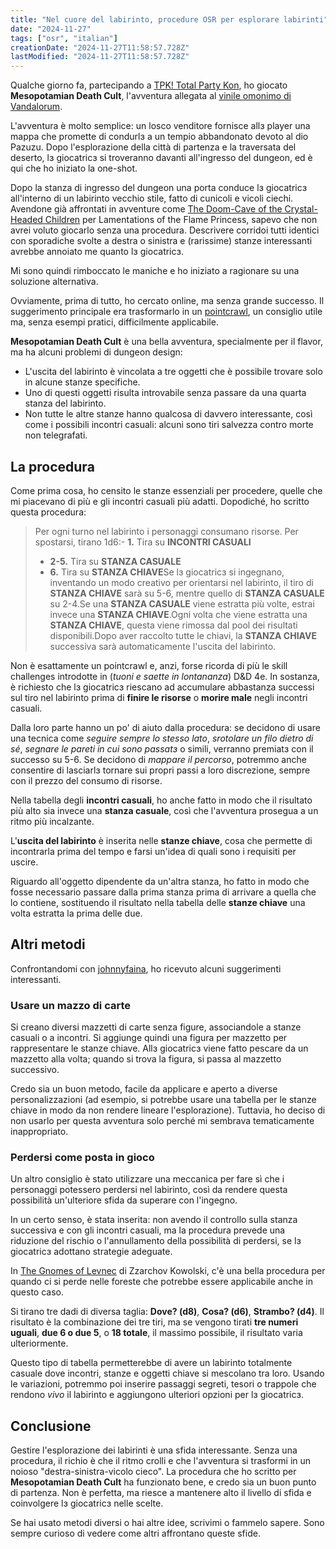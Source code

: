 ```yaml
---
title: "Nel cuore del labirinto, procedure OSR per esplorare labirinti"
date: "2024-11-27"
tags: ["osr", "italian"]
creationDate: "2024-11-27T11:58:57.728Z"
lastModified: "2024-11-27T11:58:57.728Z"
---
```


Qualche giorno fa, partecipando a [TPK! Total Party Kon](https://www.totalpartykon.it/), ho giocato **Mesopotamian Death Cult**, l'avventura allegata al [vinile omonimo di Vandalorum](https://heimatderkatastrophe.bandcamp.com/album/hdk-58-mesopotamian-death-cult).

L'avventura è molto semplice: un losco venditore fornisce allɜ player una mappa che promette di condurlɜ a un tempio abbandonato devoto al dio Pazuzu. Dopo l'esplorazione della città di partenza e la traversata del deserto, lɜ giocatricɜ si troveranno davanti all'ingresso del dungeon, ed è qui che ho iniziato la one-shot.

Dopo la stanza di ingresso del dungeon una porta conduce lɜ giocatricɜ all'interno di un labirinto vecchio stile, fatto di cunicoli e vicoli ciechi. Avendone già affrontati in avventure come [The Doom-Cave of the Crystal-Headed Children](https://www.drivethrurpg.com/en/product/132808/the-doom-cave-of-the-crystal-headed-children) per Lamentations of the Flame Princess, sapevo che non avrei voluto giocarlo senza una procedura. Descrivere corridoi tutti identici con sporadiche svolte a destra o sinistra e (rarissime) stanze interessanti avrebbe annoiato me quanto lɜ giocatricɜ.

Mi sono quindi rimboccato le maniche e ho iniziato a ragionare su una soluzione alternativa.

Ovviamente, prima di tutto, ho cercato online, ma senza grande successo. Il suggerimento principale era trasformarlo in un [pointcrawl](https://thealexandrian.net/wordpress/48666/roleplaying-games/pointcrawls), un consiglio utile ma, senza esempi pratici, difficilmente applicabile.

**Mesopotamian Death Cult** è una bella avventura, specialmente per il flavor, ma ha alcuni problemi di dungeon design:

* L'uscita del labirinto è vincolata a tre oggetti che è possibile trovare solo in alcune stanze specifiche.
* Uno di questi oggetti risulta introvabile senza passare da una quarta stanza del labirinto.
* Non tutte le altre stanze hanno qualcosa di davvero interessante, così come i possibili incontri casuali: alcuni sono tiri salvezza contro morte non telegrafati.

## La procedura

Come prima cosa, ho censito le stanze essenziali per procedere, quelle che mi piacevano di più e gli incontri casuali più adatti. Dopodiché, ho scritto questa procedura:

> Per ogni turno nel labirinto i personaggi consumano risorse. Per spostarsi, tirano 1d6:- **1.** Tira su **INCONTRI CASUALI**
> - **2-5.** Tira su **STANZA CASUALE**
> - **6.** Tira su **STANZA CHIAVE**Se lɜ giocatricɜ si ingegnano, inventando un modo creativo per orientarsi nel labirinto, il tiro di **STANZA CHIAVE** sarà su 5-6, mentre quello di **STANZA CASUALE** su 2-4.Se una **STANZA CASUALE** viene estratta più volte, estrai invece una **STANZA CHIAVE**.Ogni volta che viene estratta una **STANZA CHIAVE**, questa viene rimossa dal pool dei risultati disponibili.Dopo aver raccolto tutte le chiavi, la **STANZA CHIAVE** successiva sarà automaticamente l'uscita del labirinto.

Non è esattamente un pointcrawl e, anzi, forse ricorda di più le skill challenges introdotte in (*tuoni e saette in lontananza*) D\&D 4e. In sostanza, è richiesto che lɜ giocatricɜ riescano ad accumulare abbastanza successi sul tiro nel labirinto prima di **finire le risorse** o **morire male** negli incontri casuali.

Dalla loro parte hanno un po' di aiuto dalla procedura: se decidono di usare una tecnica come *seguire sempre lo stesso lato*, *srotolare un filo dietro di sé*, *segnare le pareti in cui sono passatɜ* o simili, verranno premiatɜ con il successo su 5-6. Se decidono di *mappare il percorso*, potremmo anche consentire di lasciarlɜ tornare sui propri passi a loro discrezione, sempre con il prezzo del consumo di risorse.

Nella tabella degli **incontri casuali**, ho anche fatto in modo che il risultato più alto sia invece una **stanza casuale**, così che l'avventura prosegua a un ritmo più incalzante.

L'**uscita del labirinto** è inserita nelle **stanze chiave**, cosa che permette di incontrarla prima del tempo e farsi un'idea di quali sono i requisiti per uscire.

Riguardo all'oggetto dipendente da un'altra stanza, ho fatto in modo che fosse necessario passare dalla prima stanza prima di arrivare a quella che lo contiene, sostituendo il risultato nella tabella delle **stanze chiave** una volta estratta la prima delle due.

## Altri metodi

Confrontandomi con [johnnyfaina](https://johnny-faina.itch.io/), ho ricevuto alcuni suggerimenti interessanti.

### Usare un mazzo di carte

Si creano diversi mazzetti di carte senza figure, associandole a stanze casuali o a incontri. Si aggiunge quindi una figura per mazzetto per rappresentare le stanze chiave. Allɜ giocatricɜ viene fatto pescare da un mazzetto alla volta; quando si trova la figura, si passa al mazzetto successivo.

Credo sia un buon metodo, facile da applicare e aperto a diverse personalizzazioni (ad esempio, si potrebbe usare una tabella per le stanze chiave in modo da non rendere lineare l'esplorazione). Tuttavia, ho deciso di non usarlo per questa avventura solo perché mi sembrava tematicamente inappropriato.

### Perdersi come posta in gioco

Un altro consiglio è stato utilizzare una meccanica per fare sì che i personaggi potessero perdersi nel labirinto, così da rendere questa possibilità un'ulteriore sfida da superare con l'ingegno.

In un certo senso, è stata inserita: non avendo il controllo sulla stanza successiva e con gli incontri casuali, ma la procedura prevede una riduzione del rischio o l'annullamento della possibilità di perdersi, se lɜ giocatricɜ adottano strategie adeguate.

In [The Gnomes of Levnec](https://www.drivethrurpg.com/en/product/110415/the-gnomes-of-levnec) di Zzarchov Kowolski, c'è una bella procedura per quando ci si perde nelle foreste che potrebbe essere applicabile anche in questo caso.

Si tirano tre dadi di diversa taglia: **Dove? (d8)**, **Cosa? (d6)**, **Strambo? (d4)**. Il risultato è la combinazione dei tre tiri, ma se vengono tirati **tre numeri uguali**, **due 6 o due 5**, o **18 totale**, il massimo possibile, il risultato varia ulteriormente.

Questo tipo di tabella permetterebbe di avere un labirinto totalmente casuale dove incontri, stanze e oggetti chiave si mescolano tra loro. Usando le variazioni, potremmo poi inserire passaggi segreti, tesori o trappole che rendono *vivo* il labirinto e aggiungono ulteriori opzioni per lɜ giocatricɜ.

## Conclusione

Gestire l'esplorazione dei labirinti è una sfida interessante. Senza una procedura, il richio è che il ritmo crolli e che l'avventura si trasformi in un noioso "destra-sinistra-vicolo cieco". La procedura che ho scritto per **Mesopotamian Death Cult** ha funzionato bene, e credo sia un buon punto di partenza. Non è perfetta, ma riesce a mantenere alto il livello di sfida e coinvolgere lɜ giocatricɜ nelle scelte.

Se hai usato metodi diversi o hai altre idee, scrivimi o fammelo sapere. Sono sempre curioso di vedere come altri affrontano queste sfide.